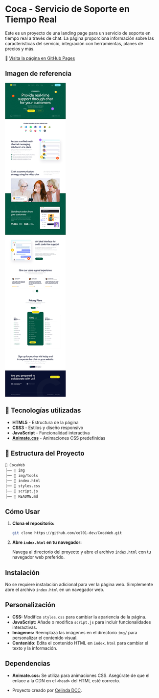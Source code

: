 # Coca - Servicio de Soporte en Tiempo Real

Este es un proyecto de una landing page para un servicio de soporte en tiempo real a través de chat. La página proporciona información sobre las características del servicio, integración con herramientas, planes de precios y más.

🔗 [Visita la página en GitHub Pages](https://cel01-dev.github.io/CocaWeb/)

## Imagen de referencia
![Imagen de referencia](img/referencia.webp)

## 📌 Tecnologías utilizadas
- **HTML5** - Estructura de la página
- **CSS3** - Estilos y diseño responsivo
- **JavaScript** - Funcionalidad interactiva
- **[Animate.css](https://cdnjs.cloudflare.com/ajax/libs/animate.css/4.1.1/animate.min.css)** - Animaciones CSS predefinidas

## 📂 Estructura del Proyecto

```bash
📁 CocaWeb
│── 📁 img 
│── 📁 img/tools 
│── 📄 index.html 
│── 📄 styles.css 
│── 📄 script.js 
│── 📄 README.md 
```

## Cómo Usar

1.  **Clona el repositorio:**

    ```bash
    git clone https://github.com/cel01-dev/CocaWeb.git
    ```

2.  **Abre `index.html` en tu navegador:**

    Navega al directorio del proyecto y abre el archivo `index.html` con tu navegador web preferido.

## Instalación

No se requiere instalación adicional para ver la página web. Simplemente abre el archivo `index.html` en un navegador web.

## Personalización

* **CSS:** Modifica `styles.css` para cambiar la apariencia de la página.
* **JavaScript:** Añade o modifica `script.js` para incluir funcionalidades interactivas.
* **Imágenes:** Reemplaza las imágenes en el directorio `img/` para personalizar el contenido visual.
* **Contenido:** Edita el contenido HTML en `index.html` para cambiar el texto y la información.

## Dependencias

* **Animate.css:** Se utiliza para animaciones CSS. Asegúrate de que el enlace a la CDN en el `<head>` del HTML esté correcto.


* Proyecto creado por [Celinda DCC](https://github.com/cel01-dev).

